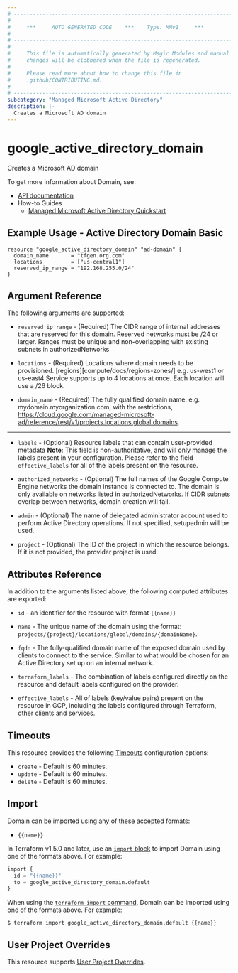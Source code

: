 ```yaml
---
# ----------------------------------------------------------------------------
#
#     ***     AUTO GENERATED CODE    ***    Type: MMv1     ***
#
# ----------------------------------------------------------------------------
#
#     This file is automatically generated by Magic Modules and manual
#     changes will be clobbered when the file is regenerated.
#
#     Please read more about how to change this file in
#     .github/CONTRIBUTING.md.
#
# ----------------------------------------------------------------------------
subcategory: "Managed Microsoft Active Directory"
description: |-
  Creates a Microsoft AD domain
---
```


# google_active_directory_domain

Creates a Microsoft AD domain


To get more information about Domain, see:

* [API documentation](https://cloud.google.com/managed-microsoft-ad/reference/rest/v1/projects.locations.global.domains)
* How-to Guides
    * [Managed Microsoft Active Directory Quickstart](https://cloud.google.com/managed-microsoft-ad/docs/quickstarts)

## Example Usage - Active Directory Domain Basic


```hcl
resource "google_active_directory_domain" "ad-domain" {
  domain_name       = "tfgen.org.com"
  locations         = ["us-central1"]
  reserved_ip_range = "192.168.255.0/24" 
}
```

## Argument Reference

The following arguments are supported:


* `reserved_ip_range` -
  (Required)
  The CIDR range of internal addresses that are reserved for this domain. Reserved networks must be /24 or larger.
  Ranges must be unique and non-overlapping with existing subnets in authorizedNetworks

* `locations` -
  (Required)
  Locations where domain needs to be provisioned. [regions][compute/docs/regions-zones/]
  e.g. us-west1 or us-east4 Service supports up to 4 locations at once. Each location will use a /26 block.

* `domain_name` -
  (Required)
  The fully qualified domain name. e.g. mydomain.myorganization.com, with the restrictions,
  https://cloud.google.com/managed-microsoft-ad/reference/rest/v1/projects.locations.global.domains.


- - -


* `labels` -
  (Optional)
  Resource labels that can contain user-provided metadata
  **Note**: This field is non-authoritative, and will only manage the labels present in your configuration.
  Please refer to the field `effective_labels` for all of the labels present on the resource.

* `authorized_networks` -
  (Optional)
  The full names of the Google Compute Engine networks the domain instance is connected to. The domain is only available on networks listed in authorizedNetworks.
  If CIDR subnets overlap between networks, domain creation will fail.

* `admin` -
  (Optional)
  The name of delegated administrator account used to perform Active Directory operations.
  If not specified, setupadmin will be used.

* `project` - (Optional) The ID of the project in which the resource belongs.
    If it is not provided, the provider project is used.


## Attributes Reference

In addition to the arguments listed above, the following computed attributes are exported:

* `id` - an identifier for the resource with format `{{name}}`

* `name` -
  The unique name of the domain using the format: `projects/{project}/locations/global/domains/{domainName}`.

* `fqdn` -
  The fully-qualified domain name of the exposed domain used by clients to connect to the service.
  Similar to what would be chosen for an Active Directory set up on an internal network.

* `terraform_labels` -
  The combination of labels configured directly on the resource
   and default labels configured on the provider.

* `effective_labels` -
  All of labels (key/value pairs) present on the resource in GCP, including the labels configured through Terraform, other clients and services.


## Timeouts

This resource provides the following
[Timeouts](https://developer.hashicorp.com/terraform/plugin/sdkv2/resources/retries-and-customizable-timeouts) configuration options:

- `create` - Default is 60 minutes.
- `update` - Default is 60 minutes.
- `delete` - Default is 60 minutes.

## Import


Domain can be imported using any of these accepted formats:

* `{{name}}`


In Terraform v1.5.0 and later, use an [`import` block](https://developer.hashicorp.com/terraform/language/import) to import Domain using one of the formats above. For example:

```tf
import {
  id = "{{name}}"
  to = google_active_directory_domain.default
}
```

When using the [`terraform import` command](https://developer.hashicorp.com/terraform/cli/commands/import), Domain can be imported using one of the formats above. For example:

```
$ terraform import google_active_directory_domain.default {{name}}
```

## User Project Overrides

This resource supports [User Project Overrides](https://registry.terraform.io/providers/hashicorp/google/latest/docs/guides/provider_reference#user_project_override).
